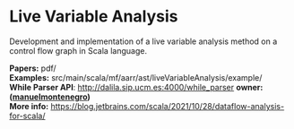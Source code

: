 # Live Variable Analysis
Development and implementation of a live variable analysis method on a control flow graph in Scala language.

**Papers:** pdf/ \
**Examples:** src/main/scala/mf/aarr/ast/liveVariableAnalysis/example/ \
**While Parser API**: http://dalila.sip.ucm.es:4000/while_parser **owner: ([manuelmontenegro](https://github.com/manuelmontenegro/while_parser_api))** \
**More info:** https://blog.jetbrains.com/scala/2021/10/28/dataflow-analysis-for-scala/
